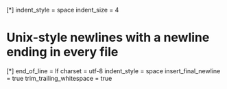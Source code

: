 [*]
indent_style = space
indent_size = 4
# Unix-style newlines with a newline ending in every file
[*]
end_of_line = lf
charset = utf-8
indent_style = space
insert_final_newline = true
trim_trailing_whitespace = true
